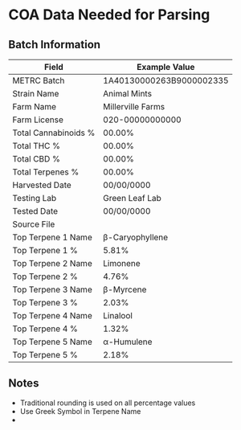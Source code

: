 # COA Data Needed for Parsing

## Batch Information

| Field                | Example Value               |
|----------------------|-----------------------------|
| METRC Batch          | 1A40130000263B9000002335    |
| Strain Name          | Animal Mints                |
| Farm Name            | Millerville Farms           |
| Farm License         | 020-00000000000             |
| Total Cannabinoids % | 00.00%                      |
| Total THC %          | 00.00%                      |
| Total CBD %          | 00.00%                      |
| Total Terpenes %     | 00.00%                      |
| Harvested Date       | 00/00/0000                  |
| Testing Lab          | Green Leaf Lab              |
| Tested Date          | 00/00/0000                  |
| Source File          |                             |
| Top Terpene 1 Name   | β-Caryophyllene             |
| Top Terpene 1 %      | 5.81%                       |
| Top Terpene 2 Name   | Limonene                    |
| Top Terpene 2 %      | 4.76%                       |
| Top Terpene 3 Name   | β-Myrcene                   |
| Top Terpene 3 %      | 2.03%                       |
| Top Terpene 4 Name   | Linalool                    |
| Top Terpene 4 %      | 1.32%                       |
| Top Terpene 5 Name   | α-Humulene                  |
| Top Terpene 5 %      | 2.18%                       |

## Notes

- Traditional rounding is used on all percentage values
- Use Greek Symbol in Terpene Name
- 